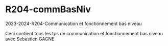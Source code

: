 # R204-commBasNiv
2023-2024-R204-Communication et fonctionnement bas niveau

Ceci contient tous les tps de communication et fonctionnement bas niveau avec Sebastien GAGNE
